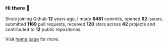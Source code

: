 ### Hi there 👋

Since joining Github **12** years ago, I made **8481** commits, opened **62** issues, submitted **1169** pull requests, received **120** stars across **42** projects and contributed to **12** public repositories.

Visit <a href="https://j15h.nu">home page</a> for more.
